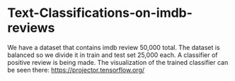 # Text-Classifications-on-imdb-reviews
We have a dataset that contains imdb review 50,000 total. The dataset is balanced so we divide it in train and test set 25,000 each. A classifier of positive review is being made. The visualization of the trained classifier can be seen there: https://projector.tensorflow.org/
